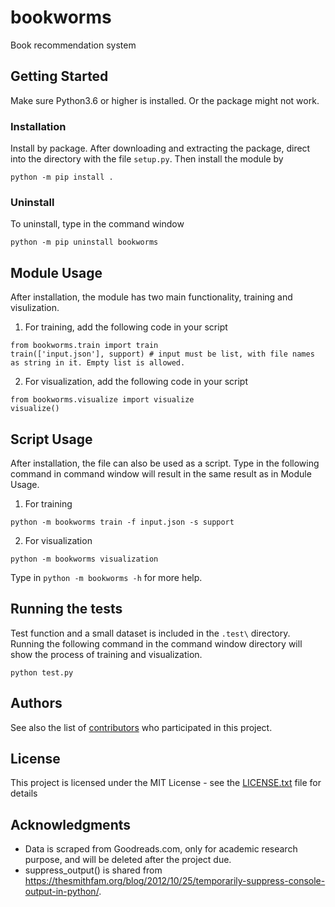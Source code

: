 # bookworms

Book recommendation system

## Getting Started

Make sure Python3.6 or higher is installed. Or the package might not work.

### Installation

Install by package. After downloading and extracting the package, direct into the directory with the file `setup.py`. Then install the module by

```
python -m pip install .
```

### Uninstall

To uninstall, type in the command window

```
python -m pip uninstall bookworms
```

## Module Usage

After installation, the module has two main functionality, training and visulization. 

1. For training, add the following code in your script

```
from bookworms.train import train
train(['input.json'], support) # input must be list, with file names as string in it. Empty list is allowed.
```

2. For visualization, add the following code in your script

```
from bookworms.visualize import visualize
visualize()
```

## Script Usage

After installation, the file can also be used as a script. Type in the following command in command window will result in the same result as in Module Usage.

1. For training
```
python -m bookworms train -f input.json -s support
```

2. For visualization
```
python -m bookworms visualization
```

Type in `python -m bookworms -h` for more help.

## Running the tests

Test function and a small dataset is included in the `.test\` directory. Running the following command in the command window directory will show the process of training and visualization.

```
python test.py
```

## Authors

See also the list of [contributors](https://github.gatech.edu/hlu82/bookworms/settings/collaboration) who participated in this project.

## License

This project is licensed under the MIT License - see the [LICENSE.txt](LICENSE.txt) file for details

## Acknowledgments

* Data is scraped from Goodreads.com, only for academic research purpose, and will be deleted after the project due.
* suppress_output() is shared from https://thesmithfam.org/blog/2012/10/25/temporarily-suppress-console-output-in-python/.

